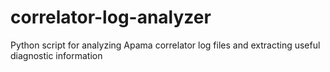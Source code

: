# correlator-log-analyzer
Python script for analyzing Apama correlator log files and extracting useful diagnostic information
